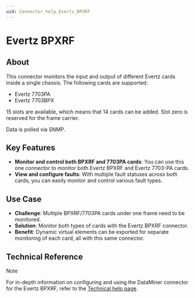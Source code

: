```yaml
---
uid: Connector_help_Evertz_BPXRF
---
```


# Evertz BPXRF

## About

This connector monitors the input and output of different Evertz cards inside a single chassis. The following cards are supported:

- Evertz 7703PA
- Evertz 7703BPX

15 slots are available, which means that 14 cards can be added. Slot zero is reserved for the frame carrier.

Data is polled via SNMP.

## Key Features

- **Monitor and control both BPXRF and 7703PA cards**: You can use this one connector to monitor both Evertz BPXRF and Evertz 7703-PA cards.
- **View and configure faults**: With multiple fault statuses across both cards, you can easily monitor and control various fault types.

## Use Case

- **Challenge**: Multiple BPXRF/7703PA cards under one frame need to be monitored.
- **Solution**: Monitor both types of cards with the Evertz BPXRF connector.
- **Benefit**: Dynamic virtual elements can be exported for separate monitoring of each card, all with this same connector.

## Technical Reference

> [!NOTE]
> For in-depth information on configuring and using the DataMiner connector for the Evertz BPXRF, refer to the [Technical help page](xref:Connector_help_Evertz_BPXRF_Technical).
